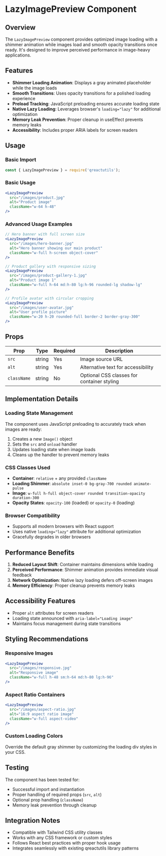 # LazyImagePreview Component

## Overview

The `LazyImagePreview` component provides optimized image loading with a shimmer animation while images load and smooth opacity transitions once ready. It's designed to improve perceived performance in image-heavy applications.

## Features

- **Shimmer Loading Animation**: Displays a gray animated placeholder while the image loads
- **Smooth Transitions**: Uses opacity transitions for a polished loading experience
- **Preload Tracking**: JavaScript preloading ensures accurate loading state
- **Native Lazy Loading**: Leverages browser's `loading="lazy"` for additional optimization
- **Memory Leak Prevention**: Proper cleanup in useEffect prevents memory leaks
- **Accessibility**: Includes proper ARIA labels for screen readers

## Usage

### Basic Import

```javascript
const { LazyImagePreview } = require('qreactutils');
```

### Basic Usage

```jsx
<LazyImagePreview 
  src="/images/product.jpg" 
  alt="Product image" 
  className="w-64 h-48" 
/>
```

### Advanced Usage Examples

```jsx
// Hero banner with full screen size
<LazyImagePreview 
  src="/images/hero-banner.jpg" 
  alt="Hero banner showing our main product" 
  className="w-full h-screen object-cover" 
/>

// Product gallery with responsive sizing
<LazyImagePreview 
  src="/images/product-gallery-1.jpg" 
  alt="Product image 1" 
  className="w-full h-64 md:h-80 lg:h-96 rounded-lg shadow-lg" 
/>

// Profile avatar with circular cropping
<LazyImagePreview 
  src="/images/user-avatar.jpg" 
  alt="User profile picture" 
  className="w-20 h-20 rounded-full border-2 border-gray-300" 
/>
```

## Props

| Prop | Type | Required | Description |
|------|------|----------|-------------|
| `src` | string | Yes | Image source URL |
| `alt` | string | Yes | Alternative text for accessibility |
| `className` | string | No | Optional CSS classes for container styling |

## Implementation Details

### Loading State Management

The component uses JavaScript preloading to accurately track when images are ready:

1. Creates a new `Image()` object
2. Sets the `src` and `onload` handler
3. Updates loading state when image loads
4. Cleans up the handler to prevent memory leaks

### CSS Classes Used

- **Container**: `relative` + any provided `className`
- **Loading Shimmer**: `absolute inset-0 bg-gray-700 rounded animate-pulse`
- **Image**: `w-full h-full object-cover rounded transition-opacity duration-300`
- **Opacity States**: `opacity-100` (loaded) or `opacity-0` (loading)

### Browser Compatibility

- Supports all modern browsers with React support
- Uses native `loading="lazy"` attribute for additional optimization
- Gracefully degrades in older browsers

## Performance Benefits

1. **Reduced Layout Shift**: Container maintains dimensions while loading
2. **Perceived Performance**: Shimmer animation provides immediate visual feedback
3. **Network Optimization**: Native lazy loading defers off-screen images
4. **Memory Efficiency**: Proper cleanup prevents memory leaks

## Accessibility Features

- Proper `alt` attributes for screen readers
- Loading state announced with `aria-label="Loading image"`
- Maintains focus management during state transitions

## Styling Recommendations

### Responsive Images
```jsx
<LazyImagePreview 
  src="/images/responsive.jpg" 
  alt="Responsive image" 
  className="w-full h-48 sm:h-64 md:h-80 lg:h-96" 
/>
```

### Aspect Ratio Containers
```jsx
<LazyImagePreview 
  src="/images/aspect-ratio.jpg" 
  alt="16:9 aspect ratio image" 
  className="w-full aspect-video" 
/>
```

### Custom Loading Colors
Override the default gray shimmer by customizing the loading div styles in your CSS.

## Testing

The component has been tested for:
- Successful import and instantiation
- Proper handling of required props (`src`, `alt`)
- Optional prop handling (`className`)
- Memory leak prevention through cleanup

## Integration Notes

- Compatible with Tailwind CSS utility classes
- Works with any CSS framework or custom styles
- Follows React best practices with proper hook usage
- Integrates seamlessly with existing qreactutils library patterns